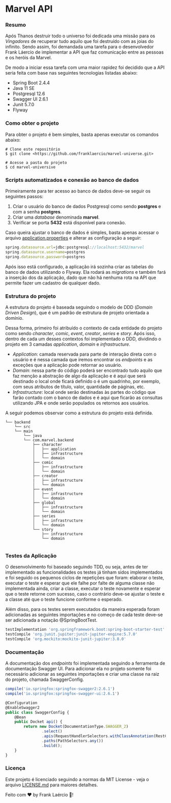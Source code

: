 # Marvel API

### Resumo

Após Thanos destruir todo o universo foi dedicada uma missão para os *Vingadores* de recuperar tudo aquilo que foi destruído com as joias do infinito. Sendo assim, foi demandada uma tarefa para o desenvolvedor Frank Láercio de implementar a API que faz comunicação entre as pessoas e os heróis da Marvel. 

De modo a iniciar essa tarefa com uma maior rapidez foi decidido que a API seria feita com base nas seguintes tecnologias listadas abaixo:

- Spring Boot 2.4.4
- Java 11 SE
- Postgresql 12.6
- Swagger UI 2.6.1
- Junit 5.7.0
- Flyway

### Como obter o projeto

Para obter o projeto é bem simples, basta apenas executar os comandos abaixo:

```
# Clone este repositório
$ git clone <https://github.com/franklaercio/marvel-universe.git>

# Acesse a pasta do projeto
$ cd marvel-universive

```

### Scripts automatizados e conexão ao banco de dados

Primeiramente para ter acesso ao banco de dados deve-se seguir os seguintes passos:

1. Criar o usuário do banco de dados Postgresql como sendo **postgres** e com a senha **postgres**.
2. Criar uma *database* denominada **marvel**.
3. Verificar se porta **5432** está disponível para conexão.

Caso queira ajustar o banco de dados é simples, basta apenas acessar o arquivo [application.properties](http://application.properties) e alterar as configuração a seguir:

```jsx
spring.datasource.url=jdbc:postgresql://localhost:5432/marvel
spring.datasource.username=postgres
spring.datasource.password=postgres
```

Após isso está configurado, a aplicação irá sozinha criar as tabelas do banco de dados utilizando o Flyway. Ela rodará as *migrations* e também fará a inserção dos da aplicação, dado que não há nenhuma rota na API que permite fazer um cadastro de qualquer dado.

### Estrutura do projeto

A estrutura do projeto é baseada seguindo o modelo de DDD (*Domain Driven Design*), que é um padrão de estrutura de projeto orientada a domínio.

Dessa forma, primeiro foi atribuído o contexto de cada entidade do projeto como sendo *character*, *comic*, *event*, *creator*, *series* e *story*. Após isso, dentro de cada um desses contextos foi implementado o DDD, dividindo o projeto em 3 camadas *application*, *domain* e *infrastructure*. 

- *Application*: camada reservada para parte de interação direta com o usuário e é nessa camada que iremos encontrar os *endpoints* e as exceções que a aplicação pode retornar ao usuário.
- *Domain*: nessa parte do código poderá ser encontrado tudo aquilo que faz menção a abstração de algo da aplicação e é aqui que será destinado o local onde ficará definido o é um quadrinho, por exemplo, com seus atributos de título, valor, quantidade de páginas, etc.
- *Infrastructure*: local onde serão destinadas às partes do código que farão contado com o banco de dados e é aqui que ficarão as consultas utilizando JPA e onde serão populados os retornos aos usuários.

A seguir podemos observar como a estrutura do projeto está definida.

```
└── backend
    └── src
	└── main
	    └── java
		└── com.marvel.backend
			├── character
			│   ├── application
			│   ├── infrastructure
			│   └── domain
			├── comic
			│   ├── infrastructure
			│   └── domain
			├── creator
			|   ├── infrastructure
			│   └── domain
			├── event
			│   ├── infrastructure
			│   └── domain
			├── global
			│   ├── infrastructure
			│   └── domain
			├── series
			│   ├── infrastructure
			│   └── domain
			└── story
			    ├── infrastructure
			    └── domain
	        
```

### Testes da Aplicação

O desenvolvimento foi baseado seguindo TDD, ou seja, antes de ter implementado as funcionalidades os testes já tinham sidos implementados e foi seguido os pequenos ciclos de repetições que foram: elaborar o teste, executar o teste e esperar que ele falhe por falte de alguma classe não implementada ainda, criar a classe, executar o teste novamente e esperar que o teste retorne com sucesso, caso o contrário deve-se ajustar o teste e a classe até que o teste funcione conforme o esperado.

Além disso, para os testes serem executados da maneira esperada foram adicionadas as seguintes importações e no começo de cada teste deve-se ser adicionada a notação @SpringBootTest.

```jsx
testImplementation 'org.springframework.boot:spring-boot-starter-test'
testCompile 'org.junit.jupiter:junit-jupiter-engine:5.7.0'
testCompile 'org.mockito:mockito-junit-jupiter:3.8.0'
```

### Documentação

A documentação dos *endpoints* foi implementada seguindo a ferramenta de documentação Swagger UI. Para adicionar ela no projeto somente foi necessário adicionar as seguintes importações e criar uma classe na raiz do projeto, chamada SwaggerConfig.

```jsx
compile('io.springfox:springfox-swagger2:2.6.1')
compile('io.springfox:springfox-swagger-ui:2.6.1')
```

```jsx
@Configuration
@EnableSwagger2
public class SwaggerConfig {
    @Bean
    public Docket api() {
        return new Docket(DocumentationType.SWAGGER_2)
                .select()
                .apis(RequestHandlerSelectors.withClassAnnotation(RestController.class))
                .paths(PathSelectors.any())
                .build();
    }
}
```

### Licença

Este projeto é licenciado seguindo a normas da MIT License - veja o arquivo [LICENSE.md](http://license.md) para maiores detalhes.

Feito com :hearts: by Frank Laércio :wave:!
